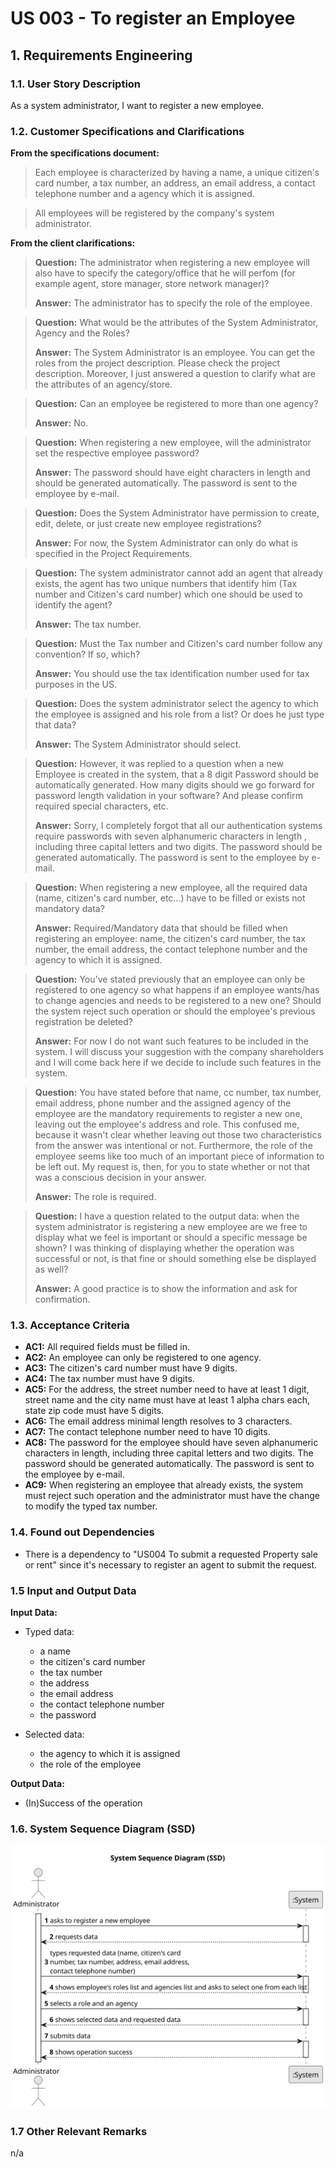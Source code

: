 # US 003 - To register an Employee 

## 1. Requirements Engineering


### 1.1. User Story Description

As a system administrator, I want to register a new employee.


### 1.2. Customer Specifications and Clarifications 


**From the specifications document:**

>	Each employee is characterized by having a name, a unique citizen's card number, a tax number, an address, an email address, a contact telephone number and a agency which it is assigned.


>	All employees will be registered by the company's system administrator.



**From the client clarifications:**

> **Question:** The administrator when registering a new employee will also have to specify the category/office that he will perfom (for example agent, store manager, store network manager)? 
>  
> **Answer:** The administrator has to specify the role of the employee. 


> **Question:** What would be the attributes of the System Administrator, Agency and the Roles? 
>  
> **Answer:** The System Administrator is an employee. You can get the roles from the project description. Please check the project description. Moreover, I just answered a question to clarify what are the attributes of an agency/store. 


> **Question:** Can an employee be registered to more than one agency?
>
> **Answer:** No. 


> **Question:** When registering a new employee, will the administrator set the respective employee password?
>
> **Answer:** The password should have eight characters in length and should be generated automatically. The password is sent to the employee by e-mail.


> **Question:** Does the System Administrator have permission to create, edit, delete, or just create new employee registrations?
>
> **Answer:** For now, the System Administrator can only do what is specified in the Project Requirements.


> **Question:** The system administrator cannot add an agent that already exists, the agent has two unique numbers that identify him (Tax number and Citizen's card number) which one should be used to identify the agent?
>
> **Answer:** The tax number.


> **Question:** Must the Tax number and Citizen's card number follow any convention? If so, which?
>
> **Answer:** You should use the tax identification number used for tax purposes in the US.
 

> **Question:** Does the system administrator select the agency to which the employee is assigned and his role from a list? Or does he just type that data?
>
> **Answer:** The System Administrator should select.


> **Question:** However, it was replied to a question when a new Employee is created in the system, that a 8 digit Password should be automatically generated. How many digits should we go forward for password length validation in your software? And please confirm required special characters, etc.
>
> **Answer:** Sorry, I completely forgot that all our authentication systems require passwords with seven alphanumeric characters in length , including three capital letters and two digits. The password should be generated automatically. The password is sent to the employee by e-mail.


> **Question:** When registering a new employee, all the required data (name, citizen's card number, etc...) have to be filled or exists not mandatory data?
>
> **Answer:** Required/Mandatory data that should be filled when registering an employee: name, the citizen's card number, the tax number, the email address, the contact telephone number and the agency to which it is assigned.


> **Question:** You've stated previously that an employee can only be registered to one agency so what happens if an employee wants/has to change agencies and needs to be registered to a new one? Should the system reject such operation or should the employee's previous registration be deleted?
>
> **Answer:** For now I do not want such features to be included in the system. I will discuss your suggestion with the company shareholders and I will come back here if we decide to include such features in the system.


> **Question:** You have stated before that name, cc number, tax number, email address, phone number and the assigned agency of the employee are the mandatory requirements to register a new one, leaving out the employee's address and role. This confused me, because it wasn't clear whether leaving out those two characteristics from the answer was intentional or not. Furthermore, the role of the employee seems like too much of an important piece of information to be left out. My request is, then, for you to state whether or not that was a conscious decision in your answer.
>
> **Answer:** The role is required.


> **Question:** I have a question related to the output data: when the system administrator is registering a new employee are we free to display what we feel is important or should a specific message be shown? I was thinking of displaying whether the operation was successful or not, is that fine or should something else be displayed as well?
>
> **Answer:** A good practice is to show the information and ask for confirmation.


### 1.3. Acceptance Criteria


* **AC1:** All required fields must be filled in.
* **AC2:** An employee can only be registered to one agency.
* **AC3:** The citizen's card number must have 9 digits.
* **AC4:** The tax number must have 9 digits.
* **AC5:** For the address, the street number need to have at least 1 digit, street name and the city name must have at least 1 alpha chars each, state zip code must have 5 digits.
* **AC6:** The email address minimal length resolves to 3 characters.
* **AC7:** The contact telephone number need to have 10 digits.
* **AC8:** The password for the employee should have seven alphanumeric characters in length, including three capital letters and two digits. The password should be generated automatically. The password is sent to the employee by e-mail.
* **AC9:** When registering an employee that already exists, the system must reject such operation and the administrator must have the change to modify the typed tax number.


### 1.4. Found out Dependencies

* There is a dependency to "US004 To submit a requested Property sale or rent" since it's necessary to register an agent to submit the request.


### 1.5 Input and Output Data

**Input Data:**

* Typed data:
	* a name
	* the citizen's card number
	* the tax number
	* the address
	* the email address
	* the contact telephone number
    * the password
    
* Selected data:
    * the agency to which it is assigned
    * the role of the employee

**Output Data:**

* (In)Success of the operation


### 1.6. System Sequence Diagram (SSD)

![System Sequence Diagram](svg/us003-system-sequence-diagram.svg)


### 1.7 Other Relevant Remarks

n/a